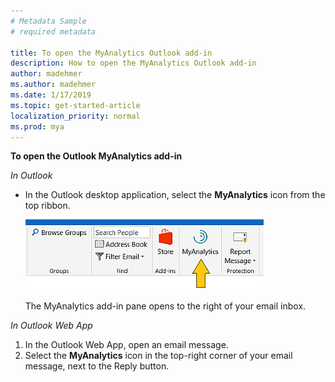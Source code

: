 ```yaml
---
# Metadata Sample
# required metadata

title: To open the MyAnalytics Outlook add-in 
description: How to open the MyAnalytics Outlook add-in
author: madehmer
ms.author: madehmer
ms.date: 1/17/2019
ms.topic: get-started-article
localization_priority: normal 
ms.prod: mya
---
```


**To open the Outlook MyAnalytics add-in**

*In Outlook*

 * In the Outlook desktop application, select the **MyAnalytics** icon from the top ribbon.

    ![MyAnalytics add-in in Outlook](../../Images/mya/use/Open-mya-in-add-in.png)

    The MyAnalytics add-in pane opens to the right of your email inbox.

*In Outlook Web App*

 1. In the Outlook Web App, open an email message.
 2. Select the **MyAnalytics** icon in the top-right corner of your email message, next to the Reply button.